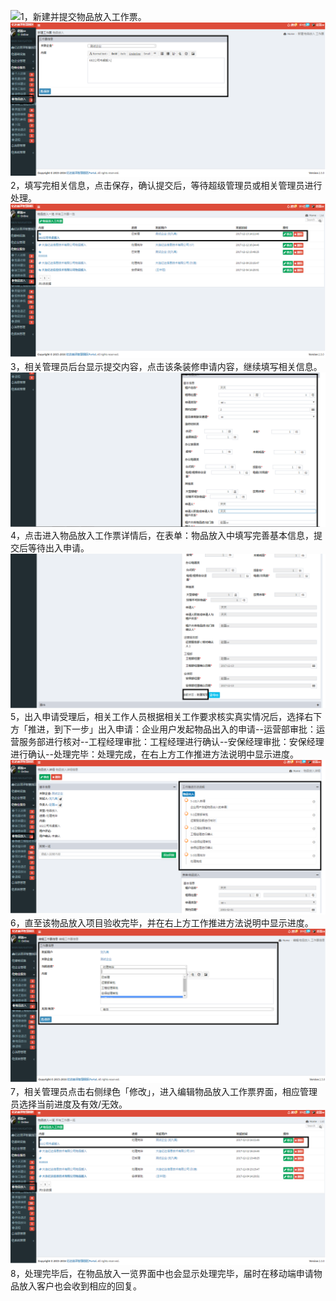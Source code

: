 ![](https://www.gitbook.com/9cb7b425-53f1-4070-86fa-917e3b7ab089)1，新建并提交物品放入工作票。![](/assets/物品放入流程.png)2，填写完相关信息，点击保存，确认提交后，等待超级管理员或相关管理员进行处理。![](/assets/物品放入流程1.png)3，相关管理员后台显示提交内容，点击该条装修申请内容，继续填写相关信息。![](/assets/物品放入流程2.png)4，点击进入物品放入工作票详情后，在表单：物品放入中填写完善基本信息，提交后等待出入申请。![](/assets/物品放入流程4.png)5，出入申请受理后，相关工作人员根据相关工作要求核实真实情况后，选择右下方「推进，到下一步」出入申请：企业用户发起物品出入的申请--运营部审批：运营服务部进行核对--工程经理审批：工程经理进行确认--安保经理审批：安保经理进行确认--处理完毕：处理完成，在右上方工作推进方法说明中显示进度。![](/assets/物品放入流程3.png)6，直至该物品放入项目验收完毕，并在右上方工作推进方法说明中显示进度。![](/assets/物品放入流程5.png)7，相关管理员点击右侧绿色「修改」，进入编辑物品放入工作票界面，相应管理员选择当前进度及有效/无效。![](/assets/物品放入流程6.png)8，处理完毕后，在物品放入一览界面中也会显示处理完毕，届时在移动端申请物品放入客户也会收到相应的回复。

